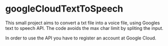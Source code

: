 # googleCloudTextToSpeech

This small project aims to convert a txt file into a voice file, using Googles text to speech API.
The code avoids the max char limit by spliting the input.

In order to use the API you have to register an account at Google Cloud.
